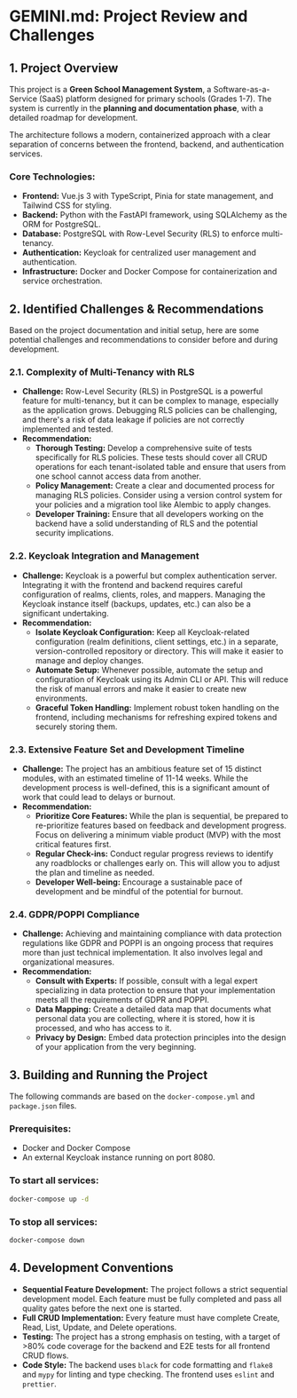 # GEMINI.md: Project Review and Challenges

## 1. Project Overview

This project is a **Green School Management System**, a Software-as-a-Service (SaaS) platform designed for primary schools (Grades 1-7). The system is currently in the **planning and documentation phase**, with a detailed roadmap for development.

The architecture follows a modern, containerized approach with a clear separation of concerns between the frontend, backend, and authentication services.

### Core Technologies:

*   **Frontend:** Vue.js 3 with TypeScript, Pinia for state management, and Tailwind CSS for styling.
*   **Backend:** Python with the FastAPI framework, using SQLAlchemy as the ORM for PostgreSQL.
*   **Database:** PostgreSQL with Row-Level Security (RLS) to enforce multi-tenancy.
*   **Authentication:** Keycloak for centralized user management and authentication.
*   **Infrastructure:** Docker and Docker Compose for containerization and service orchestration.

## 2. Identified Challenges & Recommendations

Based on the project documentation and initial setup, here are some potential challenges and recommendations to consider before and during development.

### 2.1. Complexity of Multi-Tenancy with RLS

*   **Challenge:** Row-Level Security (RLS) in PostgreSQL is a powerful feature for multi-tenancy, but it can be complex to manage, especially as the application grows. Debugging RLS policies can be challenging, and there's a risk of data leakage if policies are not correctly implemented and tested.
*   **Recommendation:**
    *   **Thorough Testing:** Develop a comprehensive suite of tests specifically for RLS policies. These tests should cover all CRUD operations for each tenant-isolated table and ensure that users from one school cannot access data from another.
    *   **Policy Management:** Create a clear and documented process for managing RLS policies. Consider using a version control system for your policies and a migration tool like Alembic to apply changes.
    *   **Developer Training:** Ensure that all developers working on the backend have a solid understanding of RLS and the potential security implications.

### 2.2. Keycloak Integration and Management

*   **Challenge:** Keycloak is a powerful but complex authentication server. Integrating it with the frontend and backend requires careful configuration of realms, clients, roles, and mappers. Managing the Keycloak instance itself (backups, updates, etc.) can also be a significant undertaking.
*   **Recommendation:**
    *   **Isolate Keycloak Configuration:** Keep all Keycloak-related configuration (realm definitions, client settings, etc.) in a separate, version-controlled repository or directory. This will make it easier to manage and deploy changes.
    *   **Automate Setup:** Whenever possible, automate the setup and configuration of Keycloak using its Admin CLI or API. This will reduce the risk of manual errors and make it easier to create new environments.
    *   **Graceful Token Handling:** Implement robust token handling on the frontend, including mechanisms for refreshing expired tokens and securely storing them.

### 2.3. Extensive Feature Set and Development Timeline

*   **Challenge:** The project has an ambitious feature set of 15 distinct modules, with an estimated timeline of 11-14 weeks. While the development process is well-defined, this is a significant amount of work that could lead to delays or burnout.
*   **Recommendation:**
    *   **Prioritize Core Features:** While the plan is sequential, be prepared to re-prioritize features based on feedback and development progress. Focus on delivering a minimum viable product (MVP) with the most critical features first.
    *   **Regular Check-ins:** Conduct regular progress reviews to identify any roadblocks or challenges early on. This will allow you to adjust the plan and timeline as needed.
    *   **Developer Well-being:** Encourage a sustainable pace of development and be mindful of the potential for burnout.

### 2.4. GDPR/POPPI Compliance

*   **Challenge:** Achieving and maintaining compliance with data protection regulations like GDPR and POPPI is an ongoing process that requires more than just technical implementation. It also involves legal and organizational measures.
*   **Recommendation:**
    *   **Consult with Experts:** If possible, consult with a legal expert specializing in data protection to ensure that your implementation meets all the requirements of GDPR and POPPI.
    *   **Data Mapping:** Create a detailed data map that documents what personal data you are collecting, where it is stored, how it is processed, and who has access to it.
    *   **Privacy by Design:** Embed data protection principles into the design of your application from the very beginning.

## 3. Building and Running the Project

The following commands are based on the `docker-compose.yml` and `package.json` files.

### Prerequisites:

*   Docker and Docker Compose
*   An external Keycloak instance running on port 8080.

### To start all services:

```bash
docker-compose up -d
```

### To stop all services:

```bash
docker-compose down
```

## 4. Development Conventions

*   **Sequential Feature Development:** The project follows a strict sequential development model. Each feature must be fully completed and pass all quality gates before the next one is started.
*   **Full CRUD Implementation:** Every feature must have complete Create, Read, List, Update, and Delete operations.
*   **Testing:** The project has a strong emphasis on testing, with a target of >80% code coverage for the backend and E2E tests for all frontend CRUD flows.
*   **Code Style:** The backend uses `black` for code formatting and `flake8` and `mypy` for linting and type checking. The frontend uses `eslint` and `prettier`.
